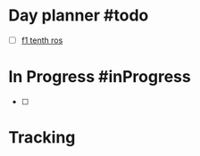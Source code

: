 # Day planner #todo 
- [ ] [f1 tenth ros](https://f1tenth.org/code-old.html#s1t0)

# In Progress #inProgress 
- [ ] 

# Tracking